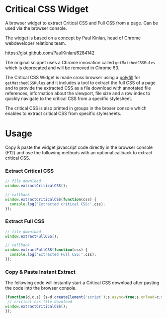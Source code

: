 # Critical CSS Widget

A browser widget to extract Critical CSS and Full CSS from a page. Can be used via the browser console.

The widget is based on a concept by Paul Kinlan, head of Chrome webdeveloper relations team.

https://gist.github.com/PaulKinlan/6284142

The original snippet uses a Chrome innovation called `getMatchedCSSRules` which is deprecated and will be removed in Chrome 63.

The Critical CSS Widget is made cross browser using a [polyfill](https://github.com/ovaldi/getMatchedCSSRules) for `getMatchedCSSRules` and it includes a tool to extract the full CSS of a page and to provide the extracted CSS as a file download with annotated file references, information about the viewport, file size and a row index to quickly navigate to the critical CSS from a specific stylesheet.

The critical CSS is also printed in groups in the broser console which enables to extract critical CSS from specific stylesheets.

# Usage

Copy & paste the widget javascript code directly in the browser console (F12) and use the following methods with an optional callback to extract critical CSS.

### Extract Critical CSS

```javascript
// file download
window.extractCriticalCSS();

// callback
window.extractCriticalCSS(function(css) {
  console.log('Extracted critical CSS:',css);
});
```

### Extract Full CSS

```javascript
// file download
window.extractFullCSS();

// callback
window.extractFullCSS(function(css) {
  console.log('Extracted Full CSS:',css);
});
```


### Copy & Paste Instant Extract

The following code will instantly start a Critical CSS download after pasting the code into the browser console.

```javascript
(function(d,c,s) {s=d.createElement('script');s.async=true;s.onload=c;s.src='https://cdn.rawgit.com/o10n-x/critical-css-widget/74474ace/critical-css-widget.min.js';d.head.appendChild(s);})(document,function() {
 // critical css file download
window.extractCriticalCSS();
});
```
